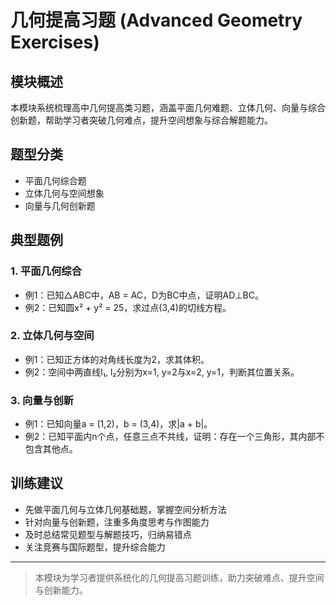 # 几何提高习题 (Advanced Geometry Exercises)

## 模块概述

本模块系统梳理高中几何提高类习题，涵盖平面几何难题、立体几何、向量与综合创新题，帮助学习者突破几何难点，提升空间想象与综合解题能力。

## 题型分类

- 平面几何综合题
- 立体几何与空间想象
- 向量与几何创新题

## 典型题例

### 1. 平面几何综合

- 例1：已知△ABC中，AB = AC，D为BC中点，证明AD⊥BC。
- 例2：已知圆x² + y² = 25，求过点(3,4)的切线方程。

### 2. 立体几何与空间

- 例1：已知正方体的对角线长度为2，求其体积。
- 例2：空间中两直线l₁, l₂分别为x=1, y=2与x=2, y=1，判断其位置关系。

### 3. 向量与创新

- 例1：已知向量a = (1,2)，b = (3,4)，求|a + b|。
- 例2：已知平面内n个点，任意三点不共线，证明：存在一个三角形，其内部不包含其他点。

## 训练建议

- 先做平面几何与立体几何基础题，掌握空间分析方法
- 针对向量与创新题，注重多角度思考与作图能力
- 及时总结常见题型与解题技巧，归纳易错点
- 关注竞赛与国际题型，提升综合能力

---

> 本模块为学习者提供系统化的几何提高习题训练，助力突破难点、提升空间与创新能力。
